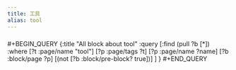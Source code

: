 ```yaml
---
title: 工具
alias: tool
---
```

###
#+BEGIN_QUERY
{:title "All block about tool"
 :query [:find (pull ?b [*])
  :where
  [?t :page/name "tool"]
  [?p :page/tags ?t]
  [?p :page/name ?name]
  [?b :block/page ?p]
  [(not [?b :block/pre-block? true])]
]
}
#+END_QUERY
